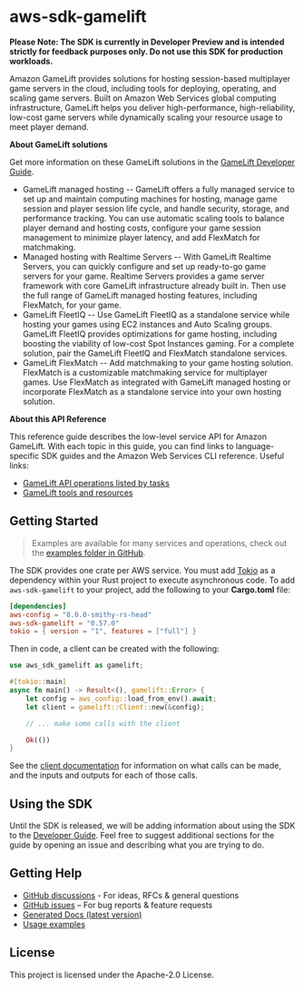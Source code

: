 # aws-sdk-gamelift

**Please Note: The SDK is currently in Developer Preview and is intended strictly for
feedback purposes only. Do not use this SDK for production workloads.**

Amazon GameLift provides solutions for hosting session-based multiplayer game servers in the cloud, including tools for deploying, operating, and scaling game servers. Built on Amazon Web Services global computing infrastructure, GameLift helps you deliver high-performance, high-reliability, low-cost game servers while dynamically scaling your resource usage to meet player demand.

__About GameLift solutions__

Get more information on these GameLift solutions in the [GameLift Developer Guide](https://docs.aws.amazon.com/gamelift/latest/developerguide/).
  - GameLift managed hosting -- GameLift offers a fully managed service to set up and maintain computing machines for hosting, manage game session and player session life cycle, and handle security, storage, and performance tracking. You can use automatic scaling tools to balance player demand and hosting costs, configure your game session management to minimize player latency, and add FlexMatch for matchmaking.
  - Managed hosting with Realtime Servers -- With GameLift Realtime Servers, you can quickly configure and set up ready-to-go game servers for your game. Realtime Servers provides a game server framework with core GameLift infrastructure already built in. Then use the full range of GameLift managed hosting features, including FlexMatch, for your game.
  - GameLift FleetIQ -- Use GameLift FleetIQ as a standalone service while hosting your games using EC2 instances and Auto Scaling groups. GameLift FleetIQ provides optimizations for game hosting, including boosting the viability of low-cost Spot Instances gaming. For a complete solution, pair the GameLift FleetIQ and FlexMatch standalone services.
  - GameLift FlexMatch -- Add matchmaking to your game hosting solution. FlexMatch is a customizable matchmaking service for multiplayer games. Use FlexMatch as integrated with GameLift managed hosting or incorporate FlexMatch as a standalone service into your own hosting solution.

__About this API Reference__

This reference guide describes the low-level service API for Amazon GameLift. With each topic in this guide, you can find links to language-specific SDK guides and the Amazon Web Services CLI reference. Useful links:
  - [GameLift API operations listed by tasks](https://docs.aws.amazon.com/gamelift/latest/developerguide/reference-awssdk.html)
  - [GameLift tools and resources](https://docs.aws.amazon.com/gamelift/latest/developerguide/gamelift-components.html)

## Getting Started

> Examples are available for many services and operations, check out the
> [examples folder in GitHub](https://github.com/awslabs/aws-sdk-rust/tree/main/examples).

The SDK provides one crate per AWS service. You must add [Tokio](https://crates.io/crates/tokio)
as a dependency within your Rust project to execute asynchronous code. To add `aws-sdk-gamelift` to
your project, add the following to your **Cargo.toml** file:

```toml
[dependencies]
aws-config = "0.0.0-smithy-rs-head"
aws-sdk-gamelift = "0.57.0"
tokio = { version = "1", features = ["full"] }
```

Then in code, a client can be created with the following:

```rust
use aws_sdk_gamelift as gamelift;

#[tokio::main]
async fn main() -> Result<(), gamelift::Error> {
    let config = aws_config::load_from_env().await;
    let client = gamelift::Client::new(&config);

    // ... make some calls with the client

    Ok(())
}
```

See the [client documentation](https://docs.rs/aws-sdk-gamelift/latest/aws_sdk_gamelift/client/struct.Client.html)
for information on what calls can be made, and the inputs and outputs for each of those calls.

## Using the SDK

Until the SDK is released, we will be adding information about using the SDK to the
[Developer Guide](https://docs.aws.amazon.com/sdk-for-rust/latest/dg/welcome.html). Feel free to suggest
additional sections for the guide by opening an issue and describing what you are trying to do.

## Getting Help

* [GitHub discussions](https://github.com/awslabs/aws-sdk-rust/discussions) - For ideas, RFCs & general questions
* [GitHub issues](https://github.com/awslabs/aws-sdk-rust/issues/new/choose) – For bug reports & feature requests
* [Generated Docs (latest version)](https://awslabs.github.io/aws-sdk-rust/)
* [Usage examples](https://github.com/awslabs/aws-sdk-rust/tree/main/examples)

## License

This project is licensed under the Apache-2.0 License.

